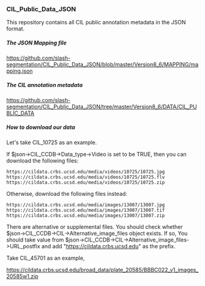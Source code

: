 ### CIL_Public_Data_JSON
This repository contains all CIL public annotation metadata in the JSON format.

##### The JSON Mapping file
https://github.com/slash-segmentation/CIL_Public_Data_JSON/blob/master/Version8_6/MAPPING/mapping.json

##### The CIL annotation metadata
https://github.com/slash-segmentation/CIL_Public_Data_JSON/tree/master/Version8_6/DATA/CIL_PUBLIC_DATA

##### How to download our data
Let's take CIL_10725 as an example.

If $json->CIL_CCDB->Data_type->Video is set to be TRUE, then you can download the following files:
```
https://cildata.crbs.ucsd.edu/media/videos/10725/10725.jpg
https://cildata.crbs.ucsd.edu/media/videos/10725/10725.flv
https://cildata.crbs.ucsd.edu/media/videos/10725/10725.zip
```

Otherwise, download the following files instead:
```
https://cildata.crbs.ucsd.edu/media/images/13007/13007.jpg
https://cildata.crbs.ucsd.edu/media/images/13007/13007.tif
https://cildata.crbs.ucsd.edu/media/images/13007/13007.zip
```

There are alternative or supplemental files. You should check whether
 $json->CIL_CCDB->CIL->Alternative_image_files object exists. If so,
 You should take value from $json->CIL_CCDB->CIL->Alternative_image_files->URL_postfix
 and add "https://cildata.crbs.ucsd.edu" as the prefix.
 
Take CIL_45701 as an example,
 
 https://cildata.crbs.ucsd.edu/broad_data/plate_20585/BBBC022_v1_images_20585w1.zip






